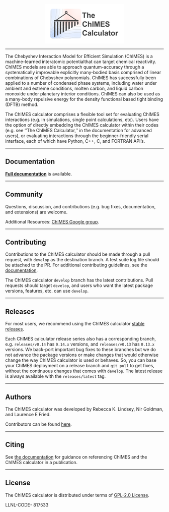 <p style="text-align:center;">
    <img src="./doc/ChIMES_Github_logo-2.png" alt="" width="250"/>
</p>
<hr>

The Chebyshev Interaction Model for Efficient Simulation (ChIMES) is a machine-learned interatomic potentialthat can target chemical reactivity. ChIMES models are able to approach quantum-accuracy through a systematically improvable explicitly many-bodied basis comprised of linear combinations of Chebyshev polynomials. ChIMES has successfully been applied to a number of condensed phase systems, including water under ambient and extreme conditions, molten carbon, and liquid carbon monoxide under planetary interior conditions. ChIMES can also be used as a many-body repulsive energy for the density functional based tight binding (DFTB) method.

The ChIMES calculator comprises a flexible tool set for evaluating ChIMES interactions (e.g. in simulations, single point calculations, etc). Users have the option of directly embedding the ChIMES calculator within their codes (e.g. see ‘’The ChIMES Calculator,’’ in the documentation for advanced users), or evaluating interactions through the beginner-friendly serial interface, each of which have Python, C++, C, and FORTRAN API’s.


<hr>

Documentation
----------------

[**Full documentation**](https://chimes-calculator.readthedocs.io/en/latest/) is available.

<hr>

Community
------------------------

Questions, discussion, and contributions (e.g. bug fixes, documentation, and extensions) are welcome. 

Additional Resources: [ChIMES Google group](https://groups.google.com/g/chimes_software).

<hr>

Contributing
------------------------

Contributions to the ChIMES calculator should be made through a pull request, with ``develop`` as the destination branch. A test suite log file should be attached to the PR. For additional contributing guidelines, see the [documentation](https://chimes-calculator.readthedocs.io/en/latest/contributing.html).

The ChIMES calculator `develop` branch has the latest contributions. Pull requests should target `develop`, and users who want the latest package versions,
features, etc. can use `develop`.

<hr>

Releases
--------

For most users, we recommend using the ChIMES calculator [stable releases](https://github.com/rk-lindsey/chimes_calculator/releases).

Each ChIMES calculator release series also has a corresponding branch, e.g. `releases/v0.14` has `0.14.x` versions, and `releases/v0.13` has `0.13.x` versions. We back-port important bug fixes to these branches but we do not advance the package versions or make changes that would otherwise change the way ChIMES calculator is used or behaves. So, you can base your ChIMES deployment on a release branch and `git pull` to get fixes, without the continuous changes that comes with `develop`.  The latest release is always available with the `releases/latest` tag.

<hr>

Authors
----------------

The ChIMES calculator was developed by Rebecca K. Lindsey, Nir Goldman, and Laurence E Fried.

Contributors can be found [here](https://github.com/rk-lindsey/chimes_calculator/graphs/contributors).

<hr>

Citing
----------------

See [the documentation](https://chimes-calculator.readthedocs.io/en/latest/citing.html) for guidance on referencing ChIMES and the ChIMES calculator in a publication.

<hr>

License
----------------

The ChIMES calculator is distributed under terms of [GPL-2.0 License](https://github.com/rk-lindsey/chimes_calculator/blob/main/LICENSE).

LLNL-CODE- 817533